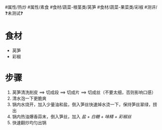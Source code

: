 #属性/热炒 #属性/素食 
#食材/蔬菜-根茎类/莴笋 #食材/蔬菜-果菜类/彩椒 
#测评/❓未测试❓

# 食材
- 莴笋
- 彩椒

# 步骤
1. 莴笋清洗削皮 ==> 切成段 ==> 切成片 ==> 切成丝（不要太细，否则影响口感）
2. 清水泡一下更脆爽
3. 锅内水烧开，加入少量油和盐，倒入笋丝快速焯水烫一下，保持笋丝翠绿，捞出
4. 锅内热油爆香蒜末，倒入笋丝，加入 *盐 + 白糖 + 味精 + 彩椒丝*
5. 快速翻炒均匀出锅